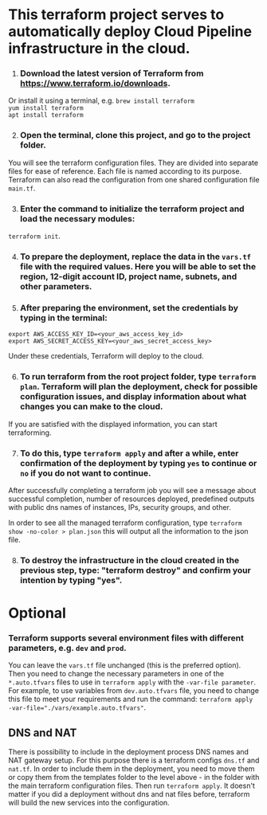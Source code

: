 # This terraform project serves to automatically deploy Cloud Pipeline infrastructure in the cloud.

1. ### Download the latest version of Terraform from https://www.terraform.io/downloads.

Or install it using a terminal, e.g.
`brew install terraform`  
`yum install terraform`  
`apt install terraform`  

2. ### Open the terminal, clone this project, and go to the project folder.

You will see the terraform configuration files. They are divided into separate files for ease of reference. Each file is named according to its purpose. Terraform can also read the configuration from one shared configuration file `main.tf`.

3. ### Enter the command to initialize the terraform project and load the necessary modules:
`terraform init`.

4. ### To prepare the deployment, replace the data in the `vars.tf` file with the required values. Here you will be able to set the region, 12-digit account ID, project name, subnets, and other parameters. 

5. ### After preparing the environment, set the credentials by typing in the terminal:

`export AWS_ACCESS_KEY_ID=<your_aws_access_key_id>`  
`export AWS_SECRET_ACCESS_KEY=<your_aws_secret_access_key>`  

Under these credentials, Terraform will deploy to the cloud.

6. ### To run terraform from the root project folder, type `terraform plan`. Terraform will plan the deployment, check for possible configuration issues, and display information about what changes you can make to the cloud.

If you are satisfied with the displayed information, you can start terraforming.

7. ### To do this, type `terraform apply` and after a while, enter confirmation of the deployment by typing `yes` to continue or `no` if you do not want to continue.

After successfully completing a terraform job you will see a message about successful completion, number of resources deployed, predefined outputs with public dns names of instances, IPs, security groups, and other.

In order to see all the managed terraform configuration, type `terraform show -no-color > plan.json` this will output all the information to the json file.

8. ### To destroy the infrastructure in the cloud created in the previous step, type: "terraform destroy" and confirm your intention by typing "yes".

# Optional
### Terraform supports several environment files with different parameters, e.g. `dev` and `prod`.
You can leave the `vars.tf` file unchanged (this is the preferred option). Then you need to change the necessary parameters in one of the `*.auto.tfvars` files to use in `terraform apply` with the `-var-file parameter`. For example, to use variables from `dev.auto.tfvars` file, you need to change this file to meet your requirements and run the command: `terraform apply -var-file="./vars/example.auto.tfvars"`.

## DNS and NAT
There is possibility to include in the deployment process DNS names and NAT gateway setup. For this purpose there is a terraform configs `dns.tf` and `nat.tf`. In order to include them in the deployment, you need to move them or copy them from the templates folder to the level above - in the folder with the main terraform configuration files. Then run `terraform apply`. It doesn't matter if you did a deployment without dns and nat files before, terraform will build the new services into the configuration.
